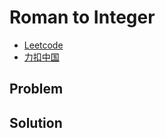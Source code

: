 # Roman to Integer

- [Leetcode](https://leetcode.com/problems/roman-to-integer)
- [力扣中国](https://leetcode.cn/problems/roman-to-integer)

## Problem

[](desc.md ':include')

## Solution

[](solution.cpp ':include :type=code cpp')
